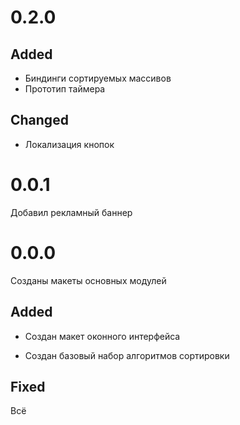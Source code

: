 # 0.2.0
## Added
- Биндинги сортируемых массивов
- Прототип таймера
## Changed
- Локализация кнопок
# 0.0.1
Добавил рекламный баннер
# 0.0.0
Созданы макеты основных модулей
## Added
- Создан макет оконного интерфейса

- Создан базовый набор алгоритмов сортировки

## Fixed
Всё
